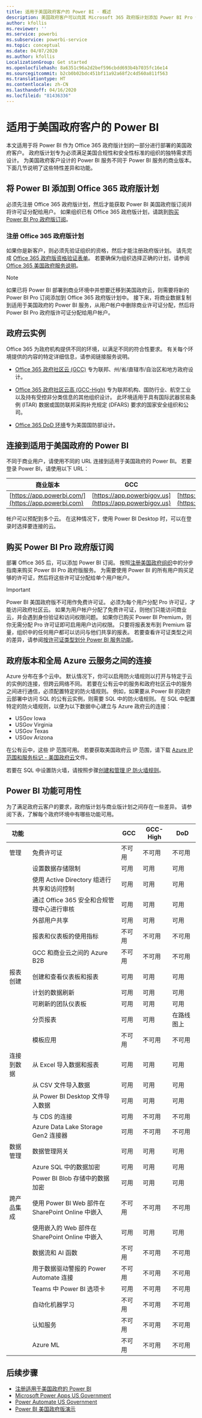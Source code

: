 ```yaml
---
title: 适用于美国政府客户的 Power BI - 概述
description: 美国政府客户可以向其 Microsoft 365 政府版计划添加 Power BI Pro 订阅。 了解如何在此服务说明中注册和查看功能可用性。
author: kfollis
ms.reviewer: ''
ms.service: powerbi
ms.subservice: powerbi-service
ms.topic: conceptual
ms.date: 04/07/2020
ms.author: kfollis
LocalizationGroup: Get started
ms.openlocfilehash: 8a6351c96a2d2bef596cbdd693b4b7035fc16e14
ms.sourcegitcommit: b2cb0b02bdc451bf11a92a68f2c4d560a811f563
ms.translationtype: HT
ms.contentlocale: zh-CN
ms.lasthandoff: 04/16/2020
ms.locfileid: "81436336"
---
```

# <a name="power-bi-for-us-government-customers"></a>适用于美国政府客户的 Power BI
本文适用于将 Power BI 作为 Office 365 政府版计划的一部分进行部署的美国政府客户。 政府版计划专为必须满足美国合规性和安全性标准的组织的独特需求而设计。 为美国政府客户设计的 Power BI 服务不同于 Power BI 服务的商业版本。 下面几节说明了这些特性差异和功能。

## <a name="add-power-bi-to-your-office-365-government-plan"></a>将 Power BI 添加到 Office 365 政府版计划

必须先注册 Office 365 政府版计划，然后才能获取 Power BI 美国政府版订阅并将许可证分配给用户。 如果组织已有 Office 365 政府版计划，请跳到[购买 Power BI Pro 政府版订阅](#purchase-a-power-bi-pro-government-subscription)。

### <a name="enroll-in-office-365-government-plan"></a>注册 Office 365 政府版计划

如果你是新客户，则必须先验证组织的资格，然后才能注册政府版计划。  请先完成 [Office 365 政府版资格验证表单](https://www.microsoft.com/microsoft-365/government/eligibility-validation)。 若要确保为组织选择正确的计划，请参阅 [Office 365 美国政府服务说明](https://docs.microsoft.com/office365/servicedescriptions/office-365-platform-service-description/office-365-us-government/office-365-us-government)。

> [!NOTE]
> 如果已将 Power BI 部署到商业环境中并想要迁移到美国政府云，则需要将新的 Power BI Pro 订阅添加到 Office 365 政府版计划中。 接下来，将商业数据复制到适用于美国政府的 Power BI 服务，从用户帐户中删除商业许可证分配，然后将 Power BI Pro 政府版许可证分配给用户帐户。
>
>
## <a name="government-cloud-instances"></a>政府云实例
Office 365 为政府机构提供不同的环境，以满足不同的符合性要求。 有关每个环境提供的内容的特定详细信息，请参阅链接服务说明。

* [Office 365 政府社区云 (GCC)](https://docs.microsoft.com/office365/servicedescriptions/office-365-platform-service-description/office-365-us-government/gcc) 专为联邦、州/省/直辖市/自治区和地方政府设计。

* [Office 365 政府社区云高 (GCC-High)](https://docs.microsoft.com/office365/servicedescriptions/office-365-platform-service-description/office-365-us-government/gcc-high-and-dod) 专为联邦机构、国防行业、航空工业以及持有受控非分类信息的其他组织设计。 此环境适用于具有国际武器贸易条例 (ITAR) 数据或国防联邦采购补充规定 (DFARS) 要求的国家安全组织和公司。

* [Office 365 DoD 环境](https://docs.microsoft.com/office365/servicedescriptions/office-365-platform-service-description/office-365-us-government/gcc-high-and-dod)专为美国国防部设计。 

## <a name="connect-to-power-bi-for-us-government"></a>连接到适用于美国政府的 Power BI

不同于商业用户，请使用不同的 URL 连接到适用于美国政府的 Power BI。 若要登录 Power BI，请使用以下 URL：

| 商业版本  | GCC  | GCC High | DoD |
| --- | --- | --- | --- |
| [https://app.powerbi.com/](https://app.powerbi.com) |[https://app.powerbigov.us](https://app.powerbigov.us) | [https://app.high.powerbigov.us](https://app.high.powerbigov.us) | [https://app.mil.powerbigov.us](https://app.mil.powerbigov.us) |

帐户可以预配到多个云。 在这种情况下，使用 Power BI Desktop 时，可以在登录时选择要连接的云。

## <a name="purchase-a-power-bi-pro-government-subscription"></a>购买 Power BI Pro 政府版订阅

部署 Office 365 后，可以添加 Power BI 订阅。 按照[注册美国政府组织](service-govus-signup.md)中的分步指南来购买 Power BI Pro 政府版服务。 为需要使用 Power BI 的所有用户购买足够的许可证，然后将这些许可证分配给单个用户帐户。

> [!IMPORTANT]
> Power BI 美国政府版不可用作免费许可证。 必须为每个用户分配 Pro 许可证，才能访问政府社区云。 如果为用户帐户分配了免费许可证，则他们只能访问商业云，并会遇到身份验证和访问权限问题。 如果你已购买 Power BI Premium，则你无需分配 Pro 许可证即可启用用户访问权限。  只要将报表发布到 Premium 容量，组织中的任何用户都可以访问与他们共享的报表。 若要查看许可证类型之间的差异，请参阅[按许可证类型划分 Power BI 服务功能](service-features-license-type.md)。
>
>

## <a name="connectivity-between-government-and-global-azure-cloud-services"></a>政府版本和全局 Azure 云服务之间的连接

Azure 分布在多个云中。 默认情况下，你可以启用防火墙规则以打开与特定于云的实例的连接，但跨云网络不同。  若要在公有云中的服务和政府社区云中的服务之间进行通信，必须配置特定的防火墙规则。 例如，如果要从 Power BI 的政府云部署中访问 SQL 的公有云实例，则需要 SQL 中的防火墙规则。 在 SQL 中配置特定的防火墙规则，以便为以下数据中心建立与 Azure 政府云的连接：

* USGov Iowa
* USGov Virginia
* USGov Texas
* USGov Arizona

在公有云中，这些 IP 范围可用。 若要获取美国政府云 IP 范围，请下载 [Azure IP 范围和服务标记 - 美国政府云](https://www.microsoft.com/download/details.aspx?id=57063)文件。 

若要在 SQL 中设置防火墙，请按照步骤[创建和管理 IP 防火墙规则](https://docs.microsoft.com/azure/sql-database/sql-database-firewall-configure#create-and-manage-ip-firewall-rules)。

## <a name="power-bi-feature-availability"></a>Power BI 功能可用性

为了满足政府云客户的要求，政府版计划与商业版计划之间存在一些差异。 请参阅下表，了解每个政府环境中有哪些功能可用。

|功能 |   |GCC |GCC-High |DoD|
|------|------|------|------|------|
|管理|免费许可证|不可用|不可用|不可用|
|  |设置数据存储限制|可用|可用|可用|
|  |使用 Active Directory 组进行共享和访问控制|可用|可用|可用|
|  |通过 Office 365 安全和合规管理中心进行审核|可用|可用|可用|
|  |外部用户共享|可用|可用|可用|
|  |报表和仪表板的使用指标|不可用|不可用|不可用|
|  |GCC 和商业云之间的 Azure B2B|不可用|不可用|不可用|
|报表创建|创建和查看仪表板和报表|可用|可用|可用|
|  |计划的数据刷新|可用|可用|可用|
|  |可刷新的团队仪表板|可用|可用|可用|
|  |分页报表|可用|可用|在路线图上|
|  |模板应用|不可用|不可用|不可用|
|连接到数据|从 Excel 导入数据和报表|可用|可用|可用|
|  |从 CSV 文件导入数据|可用|可用|可用|
|  |从 Power BI Desktop 文件导入数据|可用|可用|可用|
|  |与 CDS 的连接|可用|不可用|不可用|
|  |Azure Data Lake Storage Gen2 连接器|可用|不可用|不可用|
|数据管理|数据管理网关|可用|可用|可用|
|  |Azure SQL 中的数据加密|可用|可用|可用|
|  |Power BI Blob 存储中的数据加密|可用|可用|可用|
|跨产品集成|使用 Power BI Web 部件在 SharePoint Online 中嵌入|不可用|不可用|不可用|
|  |使用嵌入的 Web 部件在 SharePoint Online 中嵌入|可用|可用|可用|
|  |数据流和 AI 函数|不可用|不可用|不可用|
|  |用于数据驱动警报的 Power Automate 连接|不可用|不可用|不可用|
|  |Teams 中 Power BI 选项卡|可用|不可用|不可用|
|  |自动化机器学习|不可用|不可用|不可用|
|  |认知服务|不可用|不可用|不可用|
|  |Azure ML|不可用|不可用|不可用|

## <a name="next-steps"></a>后续步骤

* [注册适用于美国政府的 Power BI](service-govus-signup.md)
* [Microsoft Power Apps US Government](https://docs.microsoft.com/power-platform/admin/powerapps-us-government)
* [Power Automate US Government](https://docs.microsoft.com/power-automate/us-govt)
* <a href="https://channel9.msdn.com/Blogs/Azure/Cognitive-Services-HDInsight-and-Power-BI-on-Azure-Government">Power BI 美国政府版演示</a>
